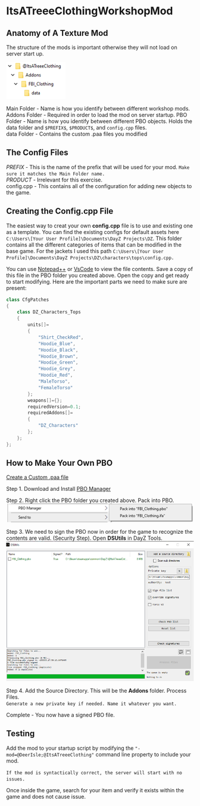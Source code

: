 # ItsATreeeClothingWorkshopMod

## Anatomy of A Texture Mod

The structure of the mods is important otherwise they will not load on server start up.

![Directory Structure](./ItsATreeeClothingSource/src/dayz_tools/directory_structure.png)

Main Folder   - Name is how you identify between different workshop mods.  
Addons Folder - Required in order to load the mod on server startup.
PBO Folder    - Name is how you identify between different PBO objects. Holds the data folder and `$PREFIX$`, `$PRODUCT$`, and `config.cpp` files.  
data Folder   - Contains the custom .paa files you modified

## The Config Files

$PREFIX$ - This is the name of the prefix that will be used for your mod. `Make sure it matches the Main Folder name.`  
$PRODUCT$ - Irrelevant for this exercise.  
config.cpp - This contains all of the configuration for adding new objects to the game.

## Creating the Config.cpp File

The easiest way to creat your own **config.cpp** file is to use and existing one as a template. You can find the existing configs for default assets here `C:\Users\[Your User Profile]\Documents\DayZ Projects\DZ`. This folder contains all the different categories of items that can be modified in the base game. For the jackets I used this path `C:\Users\[Your User Profile]\Documents\DayZ Projects\DZ\characters\tops\config.cpp.`  

You can use [Notepad++](https://notepad-plus-plus.org/downloads/) or [VsCode](https://code.visualstudio.com/) to view the file contents. Save a copy of this file in the PBO folder you created above. Open the copy and get ready to start modifying. Here are the important parts we need to make sure are present:

``` cpp
class CfgPatches
{
	class DZ_Characters_Tops
	{
		units[]=
		{
			"Shirt_CheckRed",
			"Hoodie_Blue",
			"Hoodie_Black",
			"Hoodie_Brown",
			"Hoodie_Green",
			"Hoodie_Grey",
			"Hoodie_Red",
			"MaleTorso",
			"FemaleTorso"
		};
		weapons[]={};
		requiredVersion=0.1;
		requiredAddons[]=
		{
			"DZ_Characters"
		};
	};
};
```

## How to Make Your Own PBO

[Create a Custom .paa file](https://github.com/Treee/ItsATreeeDayZWorkshopMods/tree/master/ItsATreeeClothingSource)

Step 1. Download and Install [PBO Manager](https://www.armaholic.com/page.php?id=16369)  

Step 2. Right click the PBO folder you created above. Pack into PBO.  
![Create PBO](./ItsATreeeClothingSource/src/dayz_tools/pbo_manager.png)  

Step 3. We need to sign the PBO now in order for the game to recognize the contents are valid. (Security Step). Open **DSUtils** in DayZ Tools.  
![DSUtils](./ItsATreeeClothingSource/src/dayz_tools/sign_pbo.png)  

Step 4. Add the Source Directory. This will be the **Addons** folder. Process Files.  
`Generate a new private key if needed. Name it whatever you want.`

Complete - You now have a signed PBO file.

## Testing

Add the mod to your startup script by modifying the `"-mod=@DeerIsle;@ItsATreeeClothing"` command line property to include your mod.

`If the mod is syntactically correct, the server will start with no issues.`

Once inside the game, search for your item and verify it exists within the game and does not cause issue.